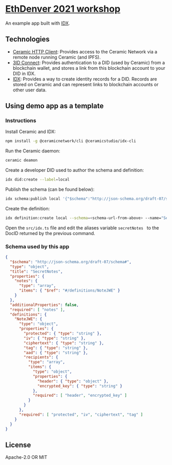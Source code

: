 # [EthDenver 2021 workshop](https://ceramicstudio.github.io/eth-denver-2021/)

An example app built with [IDX](https://idx.xyz/).

## Technologies

- [Ceramic HTTP Client](https://developers.ceramic.network/reference/javascript/clients/#http-client): Provides access to the Ceramic Network via a remote node running Ceramic (and IPFS).
- [3ID Connect](https://developers.ceramic.network/build/authentication/#did-provider-or-wallet): Provides authentication to a DID (used by Ceramic) from a blockchain wallet, and stores a link from this blockchain account to your DID in IDX.
- [IDX](https://idx.xyz/): Provides a way to create identity records for a DID. Records are stored on Ceramic and can represent links to blockchain accounts or other user data.

## Using demo app as a template



### Instructions

Install Ceramic and IDX:

```sh
npm install -g @ceramicnetwork/cli @ceramicstudio/idx-cli
```

Run the Ceramic daemon:

```sh
ceramic deamon
```

Create a developer DID used to author the schema and definition:

```sh
idx did:create --label=local
```

Publish the schema (can be found below):

```sh
idx schema:publish local '{"$schema":"http://json-schema.org/draft-07/schema#"...'
```

Create the definition:

```sh
idx definition:create local --schema=<schema-url-from-above> --name="Secret Notes" --description="Seret notes for myself and others"
```

Open the `src/idx.ts` file and edit the aliases variable `secretNotes ` to the DocID returned by the previous command.

### Schema used by this app

```json
{
  "$schema": "http://json-schema.org/draft-07/schema#",
  "type": "object",
  "title": "SecretNotes",
  "properties": {
    "notes": {
      "type": "array",
      "items": { "$ref": "#/definitions/NoteJWE" }
    }
  },
  "additionalProperties": false,
  "required": [ "notes" ],
  "definitions": {
    "NoteJWE": {
      "type": "object",
      "properties": {
        "protected": { "type": "string" },
        "iv": { "type": "string" },
        "ciphertext": { "type": "string" },
        "tag": { "type": "string" },
        "aad": { "type": "string" },
        "recipients": {
          "type": "array",
          "items": {
            "type": "object",
            "properties": {
              "header": { "type": "object" },
              "encrypted_key": { "type": "string" }
            },
            "required": [ "header", "encrypted_key" ]
          }
        }
      },
      "required": [ "protected", "iv", "ciphertext", "tag" ]
    }
  }
}
```






## License

Apache-2.0 OR MIT
